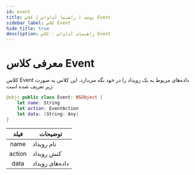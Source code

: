 ```yaml
---
id: event
title: پوشه | راهنما آی‌اواس | کلاس Event
sidebar_label: کلاس Event
hide_title: true
description: راهنمای آی‌اواس - کلاس Event
---
```


# معرفی کلاس Event

کلاس Event داده‌های مربوط به یک رویداد را در خود نگه می‌دارد.
این کلاس به صورت زیر تعریف شده است:

```swift
@objc public class Event: NSObject {
    let name: String
    let action: EventAction
    let data: [String: Any]
}
```

|فیلد|توضیحات|
|:--:|--|
|name|نام رویداد|
|action|کنش رویداد|
|data|داده‌های رویداد|